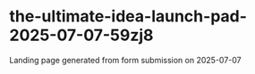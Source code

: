 # the-ultimate-idea-launch-pad-2025-07-07-59zj8
Landing page generated from form submission on 2025-07-07

